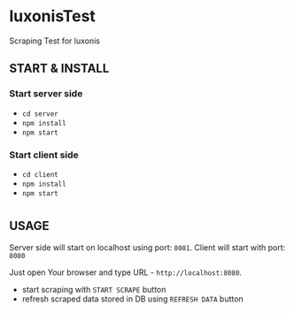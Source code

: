 # luxonisTest
Scraping Test for luxonis

## START & INSTALL
### Start server side
- `cd server`
- `npm install`
- `npm start`

### Start client side
- `cd client`
- `npm install`
- `npm start`

#
## USAGE
Server side will start on localhost using port: `8081`.
Client will start with port: `8080`

Just open Your browser and type URL - `http://localhost:8080`.
- start scraping with `START SCRAPE` button
- refresh scraped data stored in DB using `REFRESH DATA` button